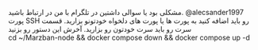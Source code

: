 مشکلی بود یا سوالی داشتین در تلگرام با من در ارتباط باشید. @alecsander1997
پورت SSH رو باید اضافه کنید به پورت ها یا پورت های دلخواه خودتونو بزارید.
قسمت سرت رو باید سرت خودتون رو بزارید.
آخرش این دستور رو بزنید          
cd ~/Marzban-node && docker compose down && docker compose up -d
